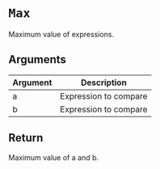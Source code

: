 # `Max`

Maximum value of expressions.

## Arguments

| Argument | Description           |
| -------- | --------------------- |
| a        | Expression to compare |
| b        | Expression to compare |

## Return

Maximum value of a and b.
